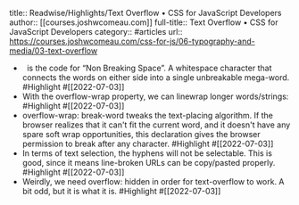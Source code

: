 title:: Readwise/Highlights/Text Overflow • CSS for JavaScript Developers
author:: [[courses.joshwcomeau.com]]
full-title:: Text Overflow • CSS for JavaScript Developers
category:: #articles
url:: https://courses.joshwcomeau.com/css-for-js/06-typography-and-media/03-text-overflow

- &nbsp; is the code for “Non Breaking Space”. A whitespace character that connects the words on either side into a single unbreakable mega-word. #Highlight #[[2022-07-03]]
- With the overflow-wrap property, we can linewrap longer words/strings: #Highlight #[[2022-07-03]]
- overflow-wrap: break-word tweaks the text-placing algorithm. If the browser realizes that it can't fit the current word, and it doesn't have any spare soft wrap opportunities, this declaration gives the browser permission to break after any character. #Highlight #[[2022-07-03]]
- In terms of text selection, the hyphens will not be selectable. This is good, since it means line-broken URLs can be copy/pasted properly. #Highlight #[[2022-07-03]]
- Weirdly, we need overflow: hidden in order for text-overflow to work. A bit odd, but it is what it is. #Highlight #[[2022-07-03]]